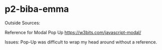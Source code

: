 # p2-biba-emma
Outside Sources:

Reference for Modal Pop Up
https://w3bits.com/javascript-modal/

Issues:
Pop-Up was difficult to wrap my head around without a reference.
